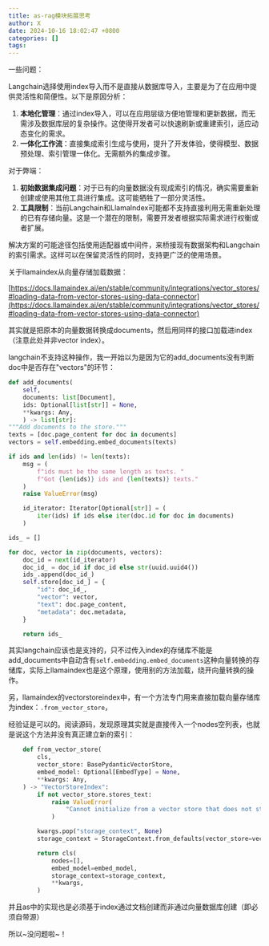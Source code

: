 ```yaml
---
title: as-rag模块拓展思考
author: X
date: 2024-10-16 18:02:47 +0800
categories: []
tags:
---
```

一些问题：

Langchain选择使用index导入而不是直接从数据库导入，主要是为了在应用中提供灵活性和简便性。以下是原因分析：

1. **本地化管理**：通过index导入，可以在应用层级方便地管理和更新数据，而无需涉及数据库层的复杂操作。这使得开发者可以快速刷新或重建索引，适应动态变化的需求。
2. **一体化工作流**：直接集成索引生成与使用，提升了开发体验，使得模型、数据预处理、索引管理一体化。无需额外的集成步骤。

对于弊端：

1. **初始数据集成问题**：对于已有的向量数据没有现成索引的情况，确实需要重新创建或使用其他工具进行集成。这可能牺牲了一部分灵活性。
2. **工具限制**：当前Langchain和LlamaIndex可能都不支持直接利用无需重新处理的已有存储向量。这是一个潜在的限制，需要开发者根据实际需求进行权衡或者扩展。

解决方案的可能途径包括使用适配器或中间件，来桥接现有数据架构和Langchain的索引需求。这样可以在保留灵活性的同时，支持更广泛的使用场景。

关于llamaindex从向量存储加载数据：

[https://docs.llamaindex.ai/en/stable/community/integrations/vector_stores/#loading-data-from-vector-stores-using-data-connector](https://docs.llamaindex.ai/en/stable/community/integrations/vector_stores/#loading-data-from-vector-stores-using-data-connector)

其实就是把原本的向量数据转换成documents，然后用同样的接口加载进index（注意此处并非vector index）。

langchain不支持这种操作，我一开始以为是因为它的add_documents没有判断doc中是否存在"vectors"的环节：

```python
def add_documents(
    self,
    documents: list[Document],
    ids: Optional[list[str]] = None,
    **kwargs: Any,
    ) -> list[str]:
"""Add documents to the store."""
texts = [doc.page_content for doc in documents]
vectors = self.embedding.embed_documents(texts)

if ids and len(ids) != len(texts):
    msg = (
        f"ids must be the same length as texts. "
        f"Got {len(ids)} ids and {len(texts)} texts."
    )
    raise ValueError(msg)

    id_iterator: Iterator[Optional[str]] = (
        iter(ids) if ids else iter(doc.id for doc in documents)
    )

ids_ = []

for doc, vector in zip(documents, vectors):
    doc_id = next(id_iterator)
    doc_id_ = doc_id if doc_id else str(uuid.uuid4())
    ids_.append(doc_id_)
    self.store[doc_id_] = {
        "id": doc_id_,
        "vector": vector,
        "text": doc.page_content,
        "metadata": doc.metadata,
    }

    return ids_
```

其实langchain应该也是支持的，只不过传入index的存储库不能是add_documents中自动含有`self.embedding.embed_documents`这种向量转换的存储库，实际上llamaindex也是这个原理，使用别的方法加载，绕开向量转换的操作。

另，llamaindex的vectorstoreindex中，有一个方法专门用来直接加载向量存储库为index：`.from_vector_store`，

经验证是可以的。阅读源码，发现原理其实就是直接传入一个nodes空列表，也就是说这个方法并没有真正建立新的索引：

```python
    def from_vector_store(
        cls,
        vector_store: BasePydanticVectorStore,
        embed_model: Optional[EmbedType] = None,
        **kwargs: Any,
    ) -> "VectorStoreIndex":
        if not vector_store.stores_text:
            raise ValueError(
                "Cannot initialize from a vector store that does not store text."
            )

        kwargs.pop("storage_context", None)
        storage_context = StorageContext.from_defaults(vector_store=vector_store)

        return cls(
            nodes=[],
            embed_model=embed_model,
            storage_context=storage_context,
            **kwargs,
        )
```

并且as中的实现也是必须基于index通过文档创建而非通过向量数据库创建（即必须自带源）

所以~没问题啦~！
